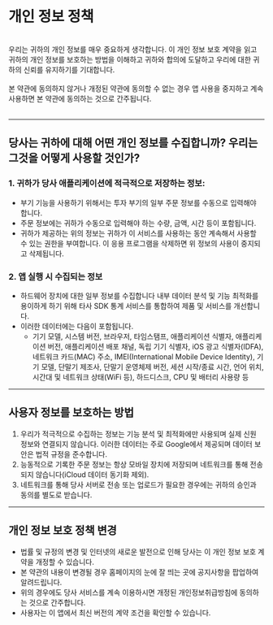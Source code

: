 # 개인 정보 정책
<br>
우리는 귀하의 개인 정보를 매우 중요하게 생각합니다. 이 개인 정보 보호 계약을 읽고 귀하의 개인 정보를 보호하는 방법을 이해하고 귀하와 합의에 도달하고 우리에 대한 귀하의 신뢰를 유지하기를 기대합니다.
<br><br>본 약관에 동의하지 않거나 개정된 약관에 동의할 수 없는 경우 앱 사용을 중지하고 계속 사용하면 본 약관에 동의하는 것으로 간주됩니다.
<br><br>

***

## 당사는 귀하에 대해 어떤 개인 정보를 수집합니까? 우리는 그것을 어떻게 사용할 것인가?
### 1. 귀하가 당사 애플리케이션에 적극적으로 저장하는 정보:
   - 부기 기능을 사용하기 위해서는 투자 부기의 일부 주문 정보를 수동으로 입력해야 합니다.
   - 주문 정보에는 귀하가 수동으로 입력해야 하는 수량, 금액, 시간 등이 포함됩니다.
   - 귀하가 제공하는 위의 정보는 귀하가 이 서비스를 사용하는 동안 계속해서 사용할 수 있는 권한을 부여합니다. 이 응용 프로그램을 삭제하면 위 정보의 사용이 중지되고 삭제됩니다.

### 2. 앱 실행 시 수집되는 정보
   - 하드웨어 장치에 대한 일부 정보를 수집합니다 내부 데이터 분석 및 기능 최적화를 용이하게 하기 위해 타사 SDK 통계 서비스를 통합하여 제품 및 서비스를 개선합니다.
   - 이러한 데이터에는 다음이 포함됩니다.
      - 기기 모델, 시스템 버전, 브라우저, 타임스탬프, 애플리케이션 식별자, 애플리케이션 버전, 애플리케이션 배포 채널, 독립 기기 식별자, iOS 광고 식별자(IDFA), 네트워크 카드(MAC) 주소, IMEI(International Mobile Device Identity), 기기 모델, 단말기 제조사, 단말기 운영체제 버전, 세션 시작/종료 시간, 언어 위치, 시간대 및 네트워크 상태(WiFi 등), 하드디스크, CPU 및 배터리 사용량 등

***
## 사용자 정보를 보호하는 방법
   1. 우리가 적극적으로 수집하는 정보는 기능 분석 및 최적화에만 사용되며 실제 신원 정보와 연결되지 않습니다. 이러한 데이터는 주로 Google에서 제공되며 데이터 보안은 법적 규정을 준수합니다.
   2. 능동적으로 기록한 주문 정보는 항상 모바일 장치에 저장되며 네트워크를 통해 전송되지 않습니다(iCloud 데이터 동기화 제외).
   3. 네트워크를 통해 당사 서버로 전송 또는 업로드가 필요한 경우에는 귀하의 승인과 동의를 별도로 받습니다.
***
## 개인 정보 보호 정책 변경
   - 법률 및 규정의 변경 및 인터넷의 새로운 발전으로 인해 당사는 이 개인 정보 보호 계약을 개정할 수 있습니다.
   - 본 약관의 내용이 변경될 경우 홈페이지의 눈에 잘 띄는 곳에 공지사항을 팝업하여 알려드립니다.
   - 위의 경우에도 당사 서비스를 계속 이용하시면 개정된 개인정보취급방침에 동의하는 것으로 간주합니다.
   - 사용자는 이 앱에서 최신 버전의 계약 조건을 확인할 수 있습니다.
